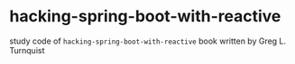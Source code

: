 # hacking-spring-boot-with-reactive
study code of `hacking-spring-boot-with-reactive` book written by Greg L. Turnquist
